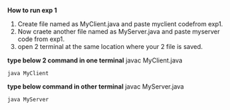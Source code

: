 **How to run exp 1**

1) Create file named as MyClient.java and paste myclient codefrom exp1.
2) Now craete another file named as MyServer.java and paste myserver code from exp1.
3) open 2 terminal at the same location where your 2 file is saved.

**type below 2 command in one terminal**
    javac MyClient.java
    
    java MyClient
    
**type below command in other terminal**
    javac MyServer.java
    
    java MyServer


